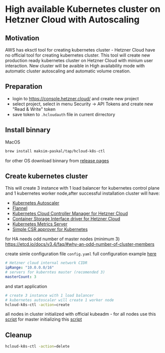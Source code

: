 # High available Kubernetes cluster on Hetzner Cloud with Autoscaling
## Motivation
AWS has eksctl tool for creating kubernetes cluster - Hetzner Cloud have no official tool for creating kubernetes cluster. This tool will create new production ready kubernetes cluster on Hetzner Cloud with minium user interaction. New cluster will be avaible in High availability mode with automatic cluster autoscaling and automatic volume creation.

## Preparation
- login to https://console.hetzner.cloud/ and create new project
- select project, select in menu Security -> API Tokens and create new "Read & Write" token
- save token to `.hcloudauth` file in current dirrectory

## Install binnary
MacOS
```bash
brew install maksim-paskal/tap/hcloud-k8s-ctl
```
for other OS download binnary from [release pages](https://github.com/maksim-paskal/hcloud-k8s-ctl/releases)
## Create kubernetes cluster
This will create 3 instance with 1 load balancer for kubernetes control plane and 1 kubernetes worker node,after successful installation cluster will have:
- [Kubernetes Autoscaler](https://github.com/kubernetes/autoscaler/releases/tag/cluster-autoscaler-1.21.0)
- [Flannel](https://github.com/flannel-io/flannel)
- [Kubernetes Cloud Controller Manager for Hetzner Cloud](https://github.com/hetznercloud/hcloud-cloud-controller-manager)
- [Container Storage Interface driver for Hetzner Cloud](https://github.com/hetznercloud/csi-driver)
- [Kubernetes Metrics Server](https://github.com/kubernetes-sigs/metrics-server)
- [Simple CSR approver for Kubernetes](https://github.com/kontena/kubelet-rubber-stamp)

for HA needs odd number of master nodes (minimum 3) https://etcd.io/docs/v3.4/faq/#why-an-odd-number-of-cluster-members

create simle configuration file `config.yaml` full configuration example [here](https://github.com/maksim-paskal/hcloud-k8s-ctl/blob/main/examples/config-full.yaml)
```yaml
# Hetzner cloud internal network CIDR
ipRange: "10.0.0.0/16"
# servers for kuberntes master (recomended 3)
masterCount: 3
```
and start application
```bash
# create 3 instance with 1 load balancer
# kubernetes autoscaler will create 1 worker node
hcloud-k8s-ctl -action=create
```
all nodes in cluster initialized with official kubeadm - for all nodes use this [script](https://github.com/maksim-paskal/hcloud-k8s-ctl/blob/main/scripts/common-install.sh) for master initializing this [script](https://github.com/maksim-paskal/hcloud-k8s-ctl/blob/main/scripts/init-master.sh) 

## Cleanup
```bash
hcloud-k8s-ctl -action=delete
```

